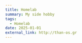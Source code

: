 ```yaml
---
title: Homelab
summary: My side hobby
tags:
  - Homelab
date: 2025-01-01
external_link: http://than-os.gr
---
```

